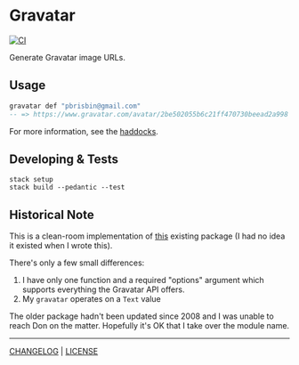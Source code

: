 # Gravatar

[![CI](https://github.com/pbrisbin/gravatar/actions/workflows/ci.yml/badge.svg)](https://github.com/pbrisbin/gravatar/actions/workflows/ci.yml)

Generate Gravatar image URLs.

## Usage

```hs
gravatar def "pbrisbin@gmail.com"
-- => https://www.gravatar.com/avatar/2be502055b6c21ff470730beead2a998
```

For more information, see the [haddocks][].

[haddocks]: http://hackage.haskell.org/package/gravatar/docs/Network-Gravatar.html

## Developing & Tests

```
stack setup
stack build --pedantic --test
```

## Historical Note

This is a clean-room implementation of [this][] existing package (I had no idea
it existed when I wrote this).

[this]: http://hackage.haskell.org/package/gravatar-0.3

There's only a few small differences:

1. I have only one function and a required "options" argument which supports
   everything the Gravatar API offers.
2. My `gravatar` operates on a `Text` value

The older package hadn't been updated since 2008 and I was unable to reach Don
on the matter. Hopefully it's OK that I take over the module name.

---

[CHANGELOG](./CHANGELOG.md) | [LICENSE](./LICENSE)
